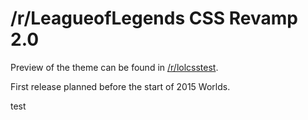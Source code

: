 /r/LeagueofLegends CSS Revamp 2.0
===

Preview of the theme can be found in [/r/lolcsstest](http://reddit.com/r/lolcsstest).

First release planned before the start of 2015 Worlds.

test